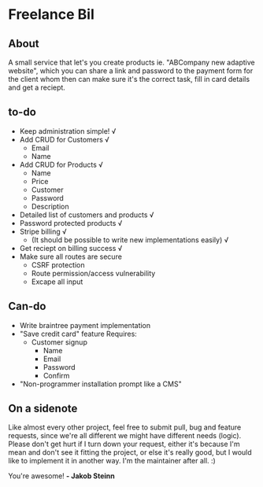 # Freelance Bil

## About
A small service that let's you create products ie. "ABCompany new adaptive website", which you can share a link and password to the payment form for the client whom then can make sure it's the correct task, fill in card details and get a reciept.

## to-do
- Keep administration simple! √
- Add CRUD for Customers √
    + Email
    + Name
- Add CRUD for Products √
    + Name
    + Price
    + Customer
    + Password
    + Description
- Detailed list of customers and products √
- Password protected products √
- Stripe billing √
    + (It should be possible to write new implementations easily) √
- Get reciept on billing success √
- Make sure all routes are secure
    + CSRF protection
    + Route permission/access vulnerability
    + Excape all input

## Can-do
- Write braintree payment implementation
- "Save credit card" feature
    Requires:
    + Customer signup
        * Name
        * Email
        * Password
        * Confirm
- "Non-programmer installation prompt like a CMS"

## On a sidenote
Like almost every other project, feel free to submit pull, bug and feature requests, since we're all different we might have different needs (logic).
Please don't get hurt if I turn down your request, either it's because I'm mean and don't see it fitting the project, or else it's really good, but I would like to implement it in another way. I'm the maintainer after all. :)

You're awesome!
**- Jakob Steinn**
